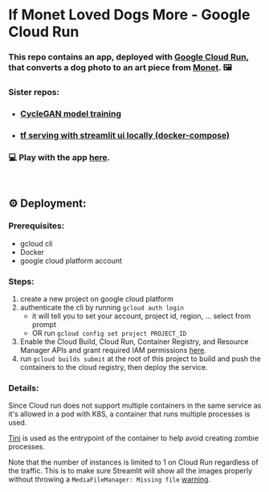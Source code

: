# If Monet Loved Dogs More - Google Cloud Run

### This repo contains an app, deployed with [Google Cloud Run](https://cloud.google.com/run/?utm_source=google&utm_medium=cpc&utm_campaign=japac-AU-all-en-dr-bkws-all-pkws-trial-e-dr-1009882&utm_content=text-ad-none-none-DEV_c-CRE_495211807328-ADGP_Hybrid%20%7C%20BKWS%20-%20EXA%20%7C%20Txt%20~%20Compute%20~%20Cloud%20Run_cloud%20run-general%20-%20Products-KWID_43700060418818126-kwd-678836618089&userloc_1009312-network_g&utm_term=KW_google%20cloud%20run&gclid=Cj0KCQjw2NyFBhDoARIsAMtHtZ6iIgQAz9spdOJ2udbn-5mgtR5Vul-A_rqwCOSI4eaZk9-0QMCHJQMaApIeEALw_wcB&gclsrc=aw.ds), that converts a dog photo to an art piece from [Monet](https://en.wikipedia.org/wiki/Claude_Monet). 🖼️

### Sister repos:
- ### [CycleGAN model training](https://github.com/yueying-teng/streamlit_tfserving_if_monet_loved_dogs_more)
- ### [tf serving with streamlit ui locally (docker-compose)](https://github.com/yueying-teng/streamlit_tfserving_if_monet_loved_dogs_more)

### 💻 Play with the app [here](https://monet-tfserving-streamlit.herokuapp.com/).

<br /> 

## ⚙️ Deployment:
### Prerequisites:
- gcloud cli
- Docker 
- google cloud platform account

### Steps:
1. create a new project on google cloud platform
2. authenticate the cli by running `gcloud auth login`
    - it will tell you to set your account, project id, region, ... select from prompt
    - OR run `gcloud config set project PROJECT_ID`
4. Enable the Cloud Build, Cloud Run, Container Registry, and Resource Manager APIs and grant required IAM permissions [here](https://cloud.google.com/build/docs/deploying-builds/deploy-cloud-run#before_you_begin).
4. run `gcloud builds submit` at the root of this project to build and push the containers to the cloud registry, then deploy the service.


### Details:
Since Cloud run does not support multiple containers in the same service as it's allowed in a pod with K8S, a container that runs multiple processes is used. 

[Tini](https://github.com/krallin/tini) is used as the entrypoint of the container to help avoid creating zombie processes.

Note that the number of instances is limited to 1 on Cloud Run regardless of the traffic. This is to make sure Streamlit will show all the images properly without throwing a `MediaFileManager: Missing file` [warning](https://github.com/streamlit/streamlit/issues/1294#issuecomment-755042396).

